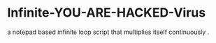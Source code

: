 # Infinite-YOU-ARE-HACKED-Virus
a notepad based infinite loop script that multiplies itself continuously .
